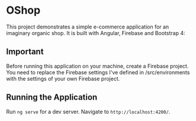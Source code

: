 # OShop

This project demonstrates a simple e-commerce application for an imaginary organic shop. It is built with Angular, Firebase and Bootstrap 4: 




## Important 

Before running this application on your machine, create a Firebase project. You need to replace the Firebase settings I've defined in /src/environments with the settings of your own Firebase project.

## Running the Application

Run `ng serve` for a dev server. Navigate to `http://localhost:4200/`. 



